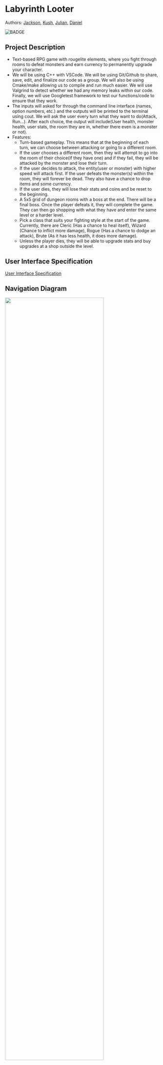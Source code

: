 # Labyrinth Looter
 
 Authors: 
 [Jackson](https://github.com/JMarolt), 
 [Kush](https://github.com/KushKM), 
 [Julian](https://github.com/jgonz671), 
 [Daniel](https://github.com/drodr211)
 
 ![BADGE](https://github.com/cs100/final-project-jmaro005-drodr211-kmoma001-jgonz671/actions/workflows/c-cpp.yml/badge.svg)
 
## Project Description
* Text-based RPG game with rougelite elements, where you fight through rooms to defeat monsters and earn currency to permanently upgrade your character.
* We will be using C++ with VSCode. We will be using Git/Github to share, save, edit, and finalize our code as a group. We will also be using Cmake/make allowing us to compile and run much easier. We will use Valgrind to detect whether we had any memory leaks within our code. Finally, we will use Googletest framework to test our functions/code to ensure that they work.
* The inputs will asked for through the command line interface (names, option numbers, etc.) and the outputs will be printed to the terminal using cout. We will ask the user every turn what they want to do(Attack, Run...). After each choice, the output will include(User health, monster health, user stats, the room they are in, whether there even is a monster or not). 
* Features:
  * Turn-based gameplay. This means that at the beginning of each turn, we can choose between attacking or going to a different room. 
   * If the user chooses a different room, then they will attempt to go into the room of their choice(if they have one) and if they fail, they will be attacked by the monster and lose their turn. 
   * If the user decides to attack, the entity(user or monster) with higher speed will attack first. If the user defeats the monster(s) within the room, they will forever be dead. They also have a chance to drop items and some currency. 
   * If the user dies, they will lose their stats and coins and be reset to the beginning.
  * A 5x5 grid of dungeon rooms with a boss at the end. There will be a final boss. Once the player defeats it, they will complete the game. They can then go shopping with what they have and enter the same level or a harder level.
  * Pick a class that suits your fighting style at the start of the game. Currently, there are Cleric (Has a chance to heal itself), Wizard (Chance to inflict more damage), Rogue (Has a chance to dodge an attack), Brute (As it has less health, it does more damage).
  * Unless the player dies, they will be able to upgrade stats and buy upgrades at a shop outside the level.
 

## User Interface Specification
[User Interface Specification](https://github.com/cs100/final-project-jmaro005-drodr211-kmoma001-jgonz671/blob/master/docs/screen.pdf)

## Navigation Diagram
<img src="https://github.com/cs100/final-project-jmaro005-drodr211-kmoma001-jgonz671/blob/master/docs/navdiagram.png" style="width:80%">

## Class Diagram
<img src="https://github.com/cs100/final-project-jmaro005-drodr211-kmoma001-jgonz671/blob/master/docs/finalClassDiagram.svg" style="width:80%">

Above is the Class Diagram for our game: Labyrinth Looter. 
#### Game Start/Setup
The program starts in Game class where the user will select a character in a function called createCharacter() where inside it creates a chracter(extended from entity class) of the type the user wants. Character is an abstract class and only provides universal functions for the classes that extend it(Cleric, Wizard, Brute, Rogue). At the end of the function, we create a list of room objects where each room holds a monster(if it has one) and an item(s) if it has any. This will be random(about 10-20 rooms) and based on how many rooms the user has gone through, the monsters will be stronger and the possible loot will be better. Since the player has no money, we can call startRun() and enter the first room in the list. Here we set the currRoom to be the room we are in. After entering a room, we output the options a player has with outputPlayerMenu() where we will also take in an input on what the user wants to do which includes attacking, running, or viewing inventory. If the player enters a boss room(The boss class extends the monster class and the monster class extends entity). It will inherit all of the methods and variables that monster and entity has but will have extra parts of it), they will not be allowed to leave as the boss will not let them leave until they have defeated it or have died. Once the player has reached the final room(indicated by reaching the end of the list of rooms), they will face the last boss. If they successfully defeat the boss without dying, they receive a large reward and are kicked back to the main menu where they can shop for items/stat boosts or play the game again.

#### Game mechanics: 
When the player chooses to attack, they will call the attack() function within character. This will attempt to attack the monster within the currRoom. Either the user or monster(whichever has a higher speed stat) will attack first and inflict a certain amount of damage to the other entity. If that entity then dies, the other attack does not happen. As for item mechanics, there can be two types. The first type is usable which means it is a one-time use to give temporary buffs such as higher damage or health regeneration. There are also permanent items the user can hold and these effects will last the entire time but have much less effect than the useable items. When the user is done, they have the option to save where they are, save their inventories, and save their stats. This will be done in a text file just holding basic information about the player and can be reloaded when the player launches the game at a different time.
 
# SOLID
We included some new SOLID design principles within our code since phase II. We firstly applied the S, Single Responsibility, by moving all methods that output information outside of the game class and into their own class. This is because game is supposed to have the one responsibility of running our game. Now, instead of running our game and worrying about menu printing, we have a separate class that can print out everything for the game class now. We plan on using this more for different classes such as the room class, monster class, and character class. We used the Open Closed Principle in our class logic by creating subclasses inheriting from character instead of creating if statements to choose the class because then we would have to modify the if to add new classes. With the subclasses however we can just create a new subclass that extends the current development. Next, we used the L, Liskov Substitution, by allowing the ability to pass any type of sub class into a method and not have it break. We can see this when passing in an entity type object into attackEnemy function and it works. It makes the code much simpler than making multiple methods to do basically the same thing. We implemented I, interface segregation principle with our item class. We created separate subclasses for each type of item. Each item subclass possesses individuality with distinct functions to allow for appropriate user abstraction. Each item subclass provides functions specific to the item. We implemented D, dependency inversion principle, by creating multiple interfaces to allow for multiple classes to use the same code instead of just relying entirely on classes . We did this by using two abstract classes, Entity and Item which can be used by its subclasses. 
 
# Screenshots

#### Main Menu and Shop
![Main Menu](https://github.com/cs100/final-project-jmaro005-drodr211-kmoma001-jgonz671/blob/master/docs/mainmenu.png)
![Shop](https://github.com/cs100/final-project-jmaro005-drodr211-kmoma001-jgonz671/blob/master/docs/shop.png)

#### Gameplay 
<img src="https://github.com/cs100/final-project-jmaro005-drodr211-kmoma001-jgonz671/blob/master/docs/classpick.png" style="width:80%">

![travel](https://github.com/cs100/final-project-jmaro005-drodr211-kmoma001-jgonz671/blob/master/docs/traveltodungeon.png)
![fight](https://github.com/cs100/final-project-jmaro005-drodr211-kmoma001-jgonz671/blob/master/docs/fight.png)
![win](https://github.com/cs100/final-project-jmaro005-drodr211-kmoma001-jgonz671/blob/master/docs/win.png)


## Installation
> You will need `cmake` and `make` to be installed for this to work.

 You have 2 options to install:
  1. Clone this repo
  2. Download this repo in a ZIP file.

To clone:
  - On your local machine, navigate to the directory where you would like to clone this project (Ex. `C:\Users\MY_USER\Documents`)
  - Open a terminal in this folder
  - Do `git clone --recursive https://github.com/cs100/final-project-jmaro005-drodr211-kmoma001-jgonz671` (make sure you have git installed)
  - Should now be ready to use!

To download:
  - Click on the green Code button at the top of this repo, then click download ZIP
  - Extract that zip in any folder you'd like (Ex. `C:\Users\MY_USER\Documents`).
  - Should now be ready to use!

## Usage
To begin the program to play the game:
  - While in the root project folder, in the terminal do:
      
        user@local$ cmake .
        user@local$ make 
        user@local$ ./main 
    - This will begin the game
  - During the game, after statements and asking for inputs, the program will seem to stop. Please press `Enter` to continue. This is to allow the user time to read and continue when ready.

## Testing
We used [googletest](https://github.com/google/googletest) to test methods and classes, alongside the Github actions workflow in order to validate functioning code being pushed and merged into this project. We each created test suites for functions that we wrote and extensively tested the functionality of the essential functions. To run these tests type ./test in the terminal. We also tested our program for memory leaks using valgrind on the main executable and running through the game from start to finish. We used repeated runs through the test each trying different values to test input validation as well.
A build badge can be found at the top of this README.
 
